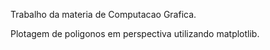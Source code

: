 Trabalho da materia de Computacao Grafica.
<p>Plotagem de poligonos em perspectiva utilizando matplotlib.
